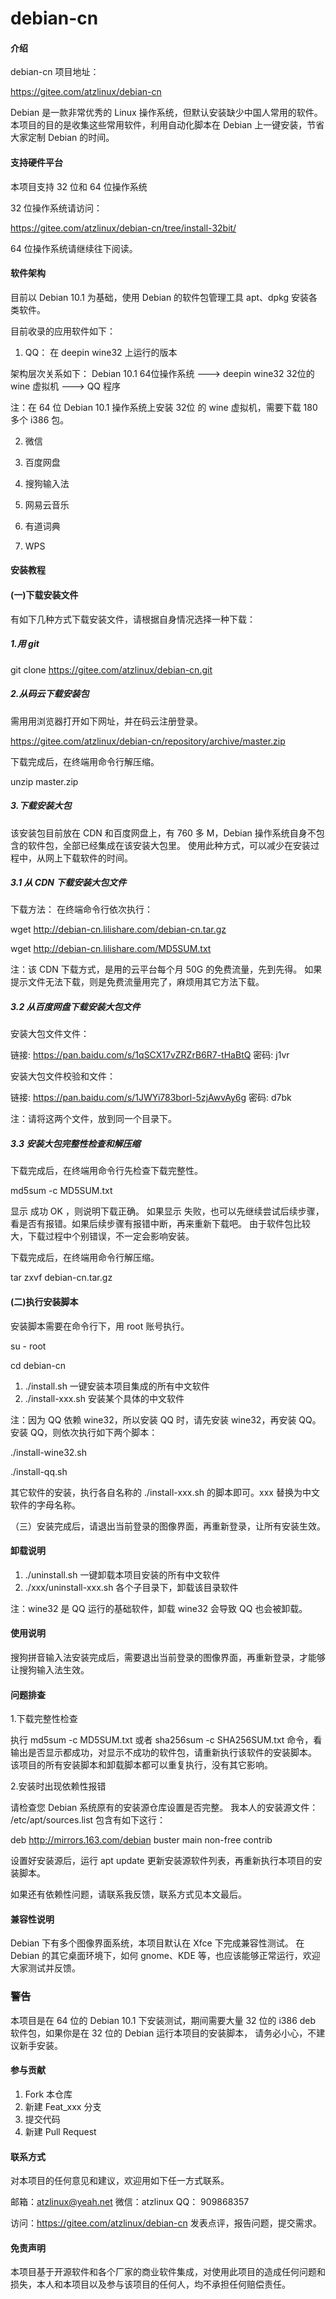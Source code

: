 # debian-cn

#### 介绍
debian-cn 项目地址：

https://gitee.com/atzlinux/debian-cn

Debian 是一款非常优秀的 Linux 操作系统，但默认安装缺少中国人常用的软件。
本项目的目的是收集这些常用软件，利用自动化脚本在 Debian 上一键安装，节省大家定制 Debian 的时间。

#### 支持硬件平台
本项目支持 32 位和 64 位操作系统

32 位操作系统请访问：

https://gitee.com/atzlinux/debian-cn/tree/install-32bit/

64 位操作系统请继续往下阅读。

#### 软件架构
目前以 Debian 10.1 为基础，使用 Debian 的软件包管理工具 apt、dpkg 安装各类软件。

目前收录的应用软件如下：

1) QQ：
在 deepin wine32 上运行的版本

架构层次关系如下：
Debian 10.1 64位操作系统 ---> deepin wine32 32位的 wine 虚拟机  --->  QQ 程序

注：在 64 位 Debian 10.1 操作系统上安装 32位 的 wine 虚拟机，需要下载 180 多个 i386 包。

2) 微信

3) 百度网盘

4) 搜狗输入法

5) 网易云音乐

6) 有道词典

7) WPS

#### 安装教程

#### (一)下载安装文件

有如下几种方式下载安装文件，请根据自身情况选择一种下载：

##### 1.用 git

git clone https://gitee.com/atzlinux/debian-cn.git

##### 2.从码云下载安装包

需用用浏览器打开如下网址，并在码云注册登录。

https://gitee.com/atzlinux/debian-cn/repository/archive/master.zip

下载完成后，在终端用命令行解压缩。

unzip master.zip

##### 3.下载安装大包
该安装包目前放在 CDN 和百度网盘上，有 760 多 M，Debian 操作系统自身不包含的软件包，全部已经集成在该安装大包里。
使用此种方式，可以减少在安装过程中，从网上下载软件的时间。

##### 3.1 从 CDN 下载安装大包文件

下载方法：
在终端命令行依次执行：

wget http://debian-cn.lilishare.com/debian-cn.tar.gz

wget http://debian-cn.lilishare.com/MD5SUM.txt

注：该 CDN 下载方式，是用的云平台每个月 50G 的免费流量，先到先得。
如果提示文件无法下载，则是免费流量用完了，麻烦用其它方法下载。

##### 3.2 从百度网盘下载安装大包文件

安装大包文件文件：

链接: https://pan.baidu.com/s/1qSCX17vZRZrB6R7-tHaBtQ  密码: j1vr

安装大包文件校验和文件：

链接: https://pan.baidu.com/s/1JWYi783borl-5zjAwvAy6g  密码: d7bk

注：请将这两个文件，放到同一个目录下。

##### 3.3 安装大包完整性检查和解压缩

下载完成后，在终端用命令行先检查下载完整性。

md5sum -c MD5SUM.txt

显示 成功 OK ，则说明下载正确。
如果显示 失败，也可以先继续尝试后续步骤，看是否有报错。如果后续步骤有报错中断，再来重新下载吧。
由于软件包比较大，下载过程中个别错误，不一定会影响安装。

下载完成后，在终端用命令行解压缩。

tar zxvf debian-cn.tar.gz

#### (二)执行安装脚本

安装脚本需要在命令行下，用 root 账号执行。

su - root

cd debian-cn

1. ./install.sh  一键安装本项目集成的所有中文软件
2. ./install-xxx.sh 安装某个具体的中文软件

注：因为 QQ 依赖 wine32，所以安装 QQ 时，请先安装 wine32，再安装 QQ。 
安装 QQ，则依次执行如下两个脚本：

./install-wine32.sh

./install-qq.sh

其它软件的安装，执行各自名称的 ./install-xxx.sh 的脚本即可。xxx 替换为中文软件的字母名称。

（三）安装完成后，请退出当前登录的图像界面，再重新登录，让所有安装生效。

#### 卸载说明

1. ./uninstall.sh 一键卸载本项目安装的所有中文软件
2. ./xxx/uninstall-xxx.sh 各个子目录下，卸载该目录软件

注：wine32 是 QQ 运行的基础软件，卸载 wine32 会导致 QQ 也会被卸载。

#### 使用说明
搜狗拼音输入法安装完成后，需要退出当前登录的图像界面，再重新登录，才能够让搜狗输入法生效。

#### 问题排查
1.下载完整性检查

执行
md5sum -c MD5SUM.txt 
或者
sha256sum -c SHA256SUM.txt
命令，看输出是否显示都成功，对显示不成功的软件包，请重新执行该软件的安装脚本。
该项目的所有安装脚本和卸载脚本都可以重复执行，没有其它影响。

2.安装时出现依赖性报错

请检查您 Debian 系统原有的安装源仓库设置是否完整。
我本人的安装源文件： /etc/apt/sources.list 包含有如下这行：

deb http://mirrors.163.com/debian buster main non-free contrib

设置好安装源后，运行  apt update 更新安装源软件列表，再重新执行本项目的安装脚本。

如果还有依赖性问题，请联系我反馈，联系方式见本文最后。

#### 兼容性说明

Debian 下有多个图像界面系统，本项目默认在 Xfce 下完成兼容性测试。
在 Debian 的其它桌面环境下，如何 gnome、KDE 等，也应该能够正常运行，欢迎大家测试并反馈。

### 警告
本项目是在 64 位的 Debian 10.1 下安装测试，期间需要大量 32 位的 i386 deb 软件包，如果你是在 32 位的 Debian 运行本项目的安装脚本，
请务必小心，不建议新手安装。

#### 参与贡献

1. Fork 本仓库
2. 新建 Feat_xxx 分支
3. 提交代码
4. 新建 Pull Request

#### 联系方式

对本项目的任何意见和建议，欢迎用如下任一方式联系。

邮箱：atzlinux@yeah.net
微信：atzlinux
QQ：  909868357

访问：https://gitee.com/atzlinux/debian-cn  发表点评，报告问题，提交需求。

#### 免责声明
本项目基于开源软件和各个厂家的商业软件集成，对使用此项目的造成任何问题和损失，本人和本项目以及参与该项目的任何人，均不承担任何赔偿责任。


